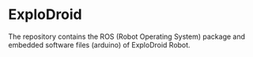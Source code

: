 # ExploDroid
The repository contains the ROS (Robot Operating System) package and embedded software files (arduino) of ExploDroid Robot.
